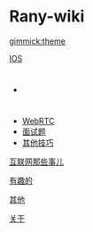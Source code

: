 <!--
  -- Name of your wiki
  -- Do NOT remove the leading `#` character.
  -->

# Rany-wiki


<!--
  -- Default theme
  -- (Read: http://dynalon.github.io/mdwiki/#!customizing.md#Theme_chooser)
  -->

[gimmick:theme](flatly)


<!--
  -- Navigation
  -- (Read: http://dynalon.github.io/mdwiki/#!quickstart.md#Adding_a_navigation)
  -->
<!--[IOS]()

  * # 
  * [WebRTC](pages/webrtc.md)
  


[互联网那些事儿](pages/download.md)
[有趣的事儿](pages/download.md)-->


[IOS]()

  * # 
  * [WebRTC](pages/ios/webrtc.md)
  *  [面试题](pages/ios/面试.md)
  * [其他技巧](pages/ios/ios_other.md)

[互联网那些事儿](pages/互联网那些事儿/story.md)

[有趣的](pages/有趣的/Interesting.md)

[其他](pages/其他/others.md)

[关于](pages/关于/about.md)


<!--
  -- Change the Language
  -- Could be useful when there's more than one language wiki.
  -->

<!--
[Change the Language]()

  * [English (United States)](/en_US/)
  * [English (United Kingdom)](/en_GB/)
  * [Italian](/it/)
-->

<!--
  -- Let the user choose a theme
  -- (Read: http://dynalon.github.io/mdwiki/#!quickstart.md#Adding_a_navigation)
  -->


<!--[gimmick:themechooser](Choose theme)-->



